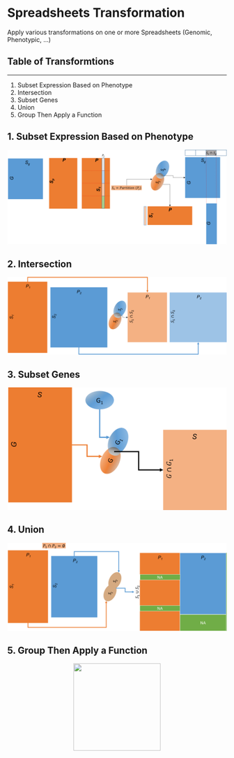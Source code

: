 # Spreadsheets Transformation
Apply various transformations on one or more Spreadsheets (Genomic, Phenotypic, ...)


## Table of Transformtions
---
1. Subset Expression Based on Phenotype
2. Intersection
3. Subset Genes
4. Union
5. Group Then Apply a Function

## 1. Subset Expression Based on Phenotype

<p align="center">
  <img  src="images/SubsetExpressionBasedonPhenotype.png">
</p>

## 2. Intersection

<p align="center">
  <img  src="images/Intersection.png">
</p>

## 3. Subset Genes

<p align="center">
  <img  src="images/SubsetGenes.png">
</p>

## 4. Union

<p align="center">
  <img  src="images/Union.png">
</p>

## 5. Group Then Apply a Function

<p align="center">
  <img  width="200" height="200" src="images/GroupThenApplyaFunction.png/200/200">
</p>
